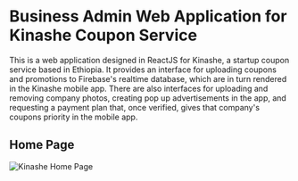 # Business Admin Web Application for Kinashe Coupon Service

This is a web application designed in ReactJS for Kinashe, a startup coupon service based in Ethiopia.
It provides an interface for uploading coupons and promotions to Firebase's realtime database, which
are in turn rendered in the Kinashe mobile app. There are also interfaces for uploading and removing
company photos, creating pop up advertisements in the app, and requesting a payment plan that, once
verified, gives that company's coupons priority in the mobile app.

## Home Page
![Kinashe Home Page](/displayScreenshots/Homepage)

